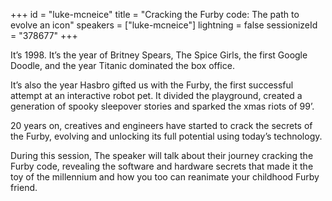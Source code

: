 +++
id = "luke-mcneice"
title = "Cracking the Furby code:  The path to evolve an icon"
speakers = ["luke-mcneice"]
lightning = false
sessionizeId = "378677"
+++

It’s 1998. It’s the year of Britney Spears, The Spice Girls, the first Google Doodle, and the year Titanic dominated the box office.

It’s also the year Hasbro gifted us with the Furby, the first successful attempt at an interactive robot pet. It divided the playground, created a generation of spooky sleepover stories and sparked the xmas riots of 99’.

20 years on, creatives and engineers have started to crack the secrets of the Furby, evolving and unlocking its full potential using today’s technology.

During this session, The speaker will talk about their journey cracking the Furby code, revealing the software and hardware secrets that made it the toy of the millennium and how you too can reanimate your childhood Furby friend.